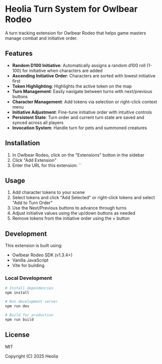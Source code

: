 # Heolia Turn System for Owlbear Rodeo

A turn tracking extension for Owlbear Rodeo that helps game masters manage combat and initiative order.

## Features

- **Random D100 Initiative**: Automatically assigns a random d100 roll (1-100) for initiative when characters are added
- **Ascending Initiative Order**: Characters are sorted with lowest initiative first
- **Token Highlighting**: Highlights the active token on the map
- **Turn Management**: Easily navigate between turns with next/previous buttons
- **Character Management**: Add tokens via selection or right-click context menu
- **Initiative Adjustment**: Fine-tune initiative order with intuitive controls
- **Persistent State**: Turn order and current turn state are saved and synced across all players
- **Invocation System**: Handle turn for pets and summoned creatures

## Installation

1. In Owlbear Rodeo, click on the "Extensions" button in the sidebar
2. Click "Add Extension"
3. Enter the URL for this extension: ``

## Usage

1. Add character tokens to your scene
2. Select tokens and click "Add Selected" or right-click tokens and select "Add to Turn Order"
3. Use the Next/Previous buttons to advance through turns
4. Adjust initiative values using the up/down buttons as needed
5. Remove tokens from the initiative order using the × button

## Development

This extension is built using:
- Owlbear Rodeo SDK (v1.3.4+)
- Vanilla JavaScript
- Vite for building

### Local Development

```bash
# Install dependencies
npm install

# Run development server
npm run dev

# Build for production
npm run build
```

## License

MIT

Copyright (C) 2025 Heolia
